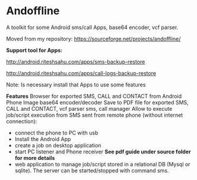 # Andoffline
A toolkit for some Android sms/call Apps, base64 encoder, vcf parser. 

Moved from my repository: https://sourceforge.net/projects/andoffline/

**Support tool for Apps:**

http://android.riteshsahu.com/apps/sms-backup-restore

http://android.riteshsahu.com/apps/call-logs-backup-restore

Note: Is necessary install that Apps to use some features

**Features**
Browser for exported SMS, CALL and CONTACT from Android Phone
Image base64 encoder/decoder
Save to PDF file for exported SMS, CALL and CONTACT,
vcf parser
sms, call manager
Allow to execute job/script execution from SMS sent from remote phone (without internet connection):
- connect the phone to PC with usb
- Install the Android App
- create a job on desktop application
- start PC listener and Phone receiver
**See pdf guide under source folder for more details**
- web application to manage job/script stored in a relational DB (Mysql or sqlite). The server can be started/stopped with command sms.




